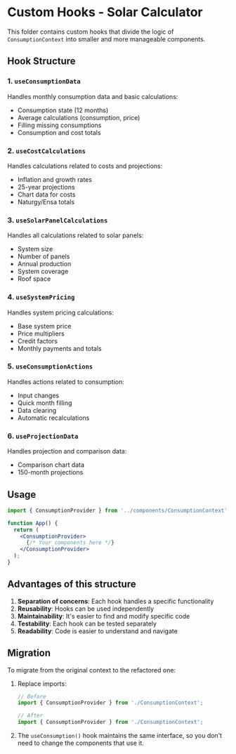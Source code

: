 # Custom Hooks - Solar Calculator

This folder contains custom hooks that divide the logic of `ConsumptionContext` into smaller and more manageable components.

## Hook Structure

### 1. `useConsumptionData`
Handles monthly consumption data and basic calculations:
- Consumption state (12 months)
- Average calculations (consumption, price)
- Filling missing consumptions
- Consumption and cost totals

### 2. `useCostCalculations`
Handles calculations related to costs and projections:
- Inflation and growth rates
- 25-year projections
- Chart data for costs
- Naturgy/Ensa totals

### 3. `useSolarPanelCalculations`
Handles all calculations related to solar panels:
- System size
- Number of panels
- Annual production
- System coverage
- Roof space

### 4. `useSystemPricing`
Handles system pricing calculations:
- Base system price
- Price multipliers
- Credit factors
- Monthly payments and totals

### 5. `useConsumptionActions`
Handles actions related to consumption:
- Input changes
- Quick month filling
- Data clearing
- Automatic recalculations

### 6. `useProjectionData`
Handles projection and comparison data:
- Comparison chart data
- 150-month projections

## Usage

```jsx
import { ConsumptionProvider } from '../components/ConsumptionContext';

function App() {
  return (
    <ConsumptionProvider>
      {/* Your components here */}
    </ConsumptionProvider>
  );
}
```

## Advantages of this structure

1. **Separation of concerns**: Each hook handles a specific functionality
2. **Reusability**: Hooks can be used independently
3. **Maintainability**: It's easier to find and modify specific code
4. **Testability**: Each hook can be tested separately
5. **Readability**: Code is easier to understand and navigate

## Migration

To migrate from the original context to the refactored one:

1. Replace imports:
   ```jsx
   // Before
   import { ConsumptionProvider } from './ConsumptionContext';
   
   // After
   import { ConsumptionProvider } from './ConsumptionContext';
   ```

2. The `useConsumption()` hook maintains the same interface, so you don't need to change the components that use it. 